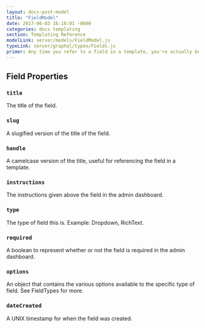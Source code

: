 ```yaml
---
layout: docs-post-model
title: "FieldModel"
date: 2017-06-03 16:16:01 -0600
categories: docs templating
section: Templating Reference
modelLink: server/models/FieldModel.js
typeLink: server/graphql/types/Fields.js
primer: Any time you refer to a field in a template, you're actually being provided with a FieldModel object.
---
```


## Field Properties

### `title`
The title of the field.

### `slug`
A slugified version of the title of the field.

### `handle`
A camelcase version of the title, useful for referencing the field in a template.

### `instructions`
The instructions given above the field in the admin dashboard.

### `type`
The type of field this is. Example: Dropdown, RichText.

### `required`
A boolean to represent whether or not the field is required in the admin dashboard.

### `options`
An object that contains the various options available to the specific type of field. See FieldTypes for more.

### `dateCreated`
A UNIX timestamp for when the field was created.